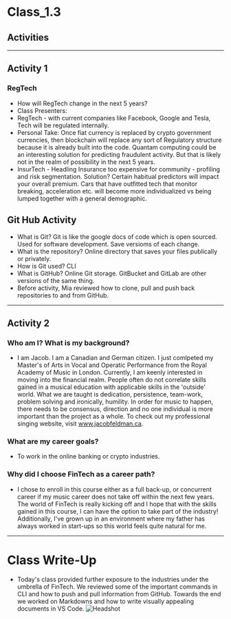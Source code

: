 # Class_1.3
## Activities
---
## Activity 1
### RegTech
* How will RegTech change in the next 5 years? 
* Class Presenters:
* RegTech - with current companies like Facebook, Google and Tesla, Tech will be regulated internally. 
* Personal Take: Once fiat currency is replaced by crypto government currencies, then blockchain will replace any sort of Regulatory structure because it is already built into the code. Quantam computing could be an interesting solution for predicting fraudulent activity. But that is likely not in the realm of possibility in the next 5 years. 
* InsurTech - Headling Insurance too expensive for community - profiling and risk segmentation. Solution? Certain habitual predictors will impact your overall premium. Cars that have outfitted tech that monitor breaking, acceleration etc. will become more individualized vs being lumped together with a general demographic.   
## Git Hub Activity
* What is Git? Git is like the google docs of code which is open sourced. Used for software development. Save versioms of each change. 
* What is the repository? Online directory that saves your files publically or privately. 
* How is Git used? CLI
* What is GitHub? Online Git storage. GitBucket and GitLab are other versions of the same thing. 
* Before activity, Mia reviewed how to clone, pull and push back repositories to and from GitHub. 
---
## Activity 2
### Who am I? What is my background?
* I am Jacob. I am a Canadian and German citizen. I just comlpeted my Master's of Arts in Vocal and Operatic Performance from the Royal Academy of Music in London. Currently, I am keenly interested in moving into the financial realm. People often do not correlate skills gained in a musical education with applicable skills in the 'outside' world. What we are taught is dedication, persistence, team-work, problem solving and ironically, humility. In order for music to happen, there needs to be consensus, direction and no one individual is more important than the project as a whole. To check out my professional singing website, visit www.jacobfeldman.ca.
### What are my career goals?
* To work in the online banking or crypto industries. 
### Why did I choose FinTech as a career path?
* I chose to enroll in this course either as a full back-up, or concurrent career if my music career does not take off within the next few years. The world of FinTech is really kicking off and I hope that with the skills gained in this course, I can have the option to take part of the industry! Additionally, I've grown up in an environment where my father has always worked in start-ups so this world feels quite natural for me. 
---
# Class Write-Up
* Today's class provided further exposure to the industries under the umbrella of FinTech. We reviewed some of the important commands in CLI and how to push and pull information from GitHub. Towards the end we worked on Markdowns and how to write visually appealing documents in VS Code. 
![Headshot](C:/Users/alohwabbit/Desktop/Work/Biographies/Headshots/DSC_0526.jpg)
